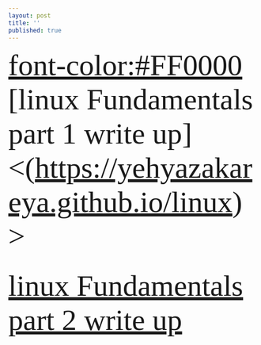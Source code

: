 ```yaml
---
layout: post
title: ''
published: true
---
```

  <span style="font-family:Papyrus; font-size:60px;"> <font-color:#FF0000>  [linux Fundamentals part 1 write up]<(https://yehyazakareya.github.io/linux)> <font/> </span> <br/><br/>



  
 <span style="font-family:Papyrus; color:red; font-size:60px;">   [linux Fundamentals part 2 write up](https://yehyazakareya.github.io/linux2) </span>
